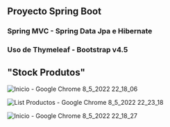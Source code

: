 ## Proyecto Spring Boot 
### Spring MVC - Spring Data Jpa e Hibernate
### Uso de Thymeleaf - Bootstrap v4.5

## "Stock Produtos"

![Inicio - Google Chrome 8_5_2022 22_18_06](https://user-images.githubusercontent.com/88462536/167326693-812257e9-384a-40b5-b21f-3fa1e2d4c19f.png)


![List Productos - Google Chrome 8_5_2022 22_23_18](https://user-images.githubusercontent.com/88462536/167326714-7b5c2623-d9ef-459f-a2fd-c06fb7c2284a.png)


![Inicio - Google Chrome 8_5_2022 22_18_27](https://user-images.githubusercontent.com/88462536/167327414-f6314d9b-e5dd-4ed6-9f16-35f60336864c.png)

